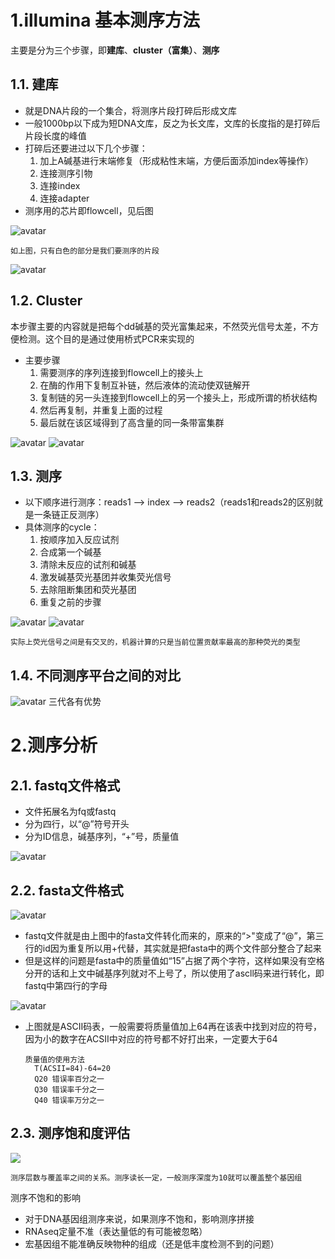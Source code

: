 # 1.illumina 基本测序方法
主要是分为三个步骤，即**建库**、**cluster（富集）**、**测序**
## 1.1. 建库
- 就是DNA片段的一个集合，将测序片段打碎后形成文库
- 一般1000bp以下成为短DNA文库，反之为长文库，文库的长度指的是打碎后片段长度的峰值
- 打碎后还要进过以下几个步骤：
  1. 加上A碱基进行末端修复（形成粘性末端，方便后面添加index等操作）
  2. 连接测序引物
  3. 连接index
  4. 连接adapter
- 测序用的芯片即flowcell，见后图
   
![avatar](https://raw.githubusercontent.com/Zhang-EK/blog_img/main/WX20220118-161625%402x.png)
    
    如上图，只有白色的部分是我们要测序的片段

![avatar](https://raw.githubusercontent.com/Zhang-EK/blog_img/main/WX20220118-162546%402x.png)

## 1.2. Cluster
本步骤主要的内容就是把每个dd碱基的荧光富集起来，不然荧光信号太差，不方便检测。这个目的是通过使用桥式PCR来实现的
- 主要步骤
  1. 需要测序的序列连接到flowcell上的接头上
  2. 在酶的作用下复制互补链，然后液体的流动使双链解开
  3. 复制链的另一头连接到flowcell上的另一个接头上，形成所谓的桥状结构
  4. 然后再复制，并重复上面的过程
  5. 最后就在该区域得到了高含量的同一条带富集群

![avatar](https://raw.githubusercontent.com/Zhang-EK/blog_img/main/WX20220118-194242%402x.png)
![avatar](https://raw.githubusercontent.com/Zhang-EK/blog_img/main/WX20220118-194410%402x.png)
  
## 1.3. 测序
- 以下顺序进行测序：reads1 --> index --> reads2（reads1和reads2的区别就是一条链正反测序）
- 具体测序的cycle：
  1. 按顺序加入反应试剂
  2. 合成第一个碱基
  3. 清除未反应的试剂和碱基
  4. 激发碱基荧光基团并收集荧光信号
  5. 去除阻断集团和荧光基团
  6. 重复之前的步骤

![avatar](https://raw.githubusercontent.com/Zhang-EK/blog_img/main/WX20220118-195345%402x.png)
![avatar](https://raw.githubusercontent.com/Zhang-EK/blog_img/main/WX20220118-200659%402x.png)
    
    实际上荧光信号之间是有交叉的，机器计算的只是当前位置贡献率最高的那种荧光的类型

## 1.4. 不同测序平台之间的对比

![avatar](https://raw.githubusercontent.com/Zhang-EK/blog_img/main/WX20220125-212100%402x.png)
三代各有优势

# 2.测序分析
## 2.1. fastq文件格式
- 文件拓展名为fq或fastq
- 分为四行，以“@”符号开头
- 分为ID信息，碱基序列，“+”号，质量值

![avatar](https://raw.githubusercontent.com/Zhang-EK/blog_img/main/WX20220128-193742%402x.png)

## 2.2. fasta文件格式
![avatar](https://raw.githubusercontent.com/Zhang-EK/blog_img/main/WX20220128-194633%402x.png)

- fastq文件就是由上图中的fasta文件转化而来的，原来的“>"变成了“@”，第三行的id因为重复所以用+代替，其实就是把fasta中的两个文件部分整合了起来
- 但是这样的问题是fasta中的质量值如“15”占据了两个字符，这样如果没有空格分开的话和上文中碱基序列就对不上号了，所以使用了ascll码来进行转化，即fastq中第四行的字母

![avatar](https://raw.githubusercontent.com/Zhang-EK/blog_img/main/WX20220128-200503%402x.png)

- 上图就是ASCII码表，一般需要将质量值加上64再在该表中找到对应的符号，因为小的数字在ACSII中对应的符号都不好打出来，一定要大于64
    
      质量值的使用方法
        T(ACSII=84)-64=20
        Q20 错误率百分之一
        Q30 错误率千分之一
        Q40 错误率万分之一

## 2.3. 测序饱和度评估
![](https://raw.githubusercontent.com/Zhang-EK/blog_img/main/WX20220128-203314%402x.png)

    测序层数与覆盖率之间的关系。测序读长一定，一般测序深度为10就可以覆盖整个基因组

测序不饱和的影响

- 对于DNA基因组测序来说，如果测序不饱和，影响测序拼接
- RNAseq定量不准（表达量低的有可能被忽略）
- 宏基因组不能准确反映物种的组成（还是低丰度检测不到的问题）
    
    
